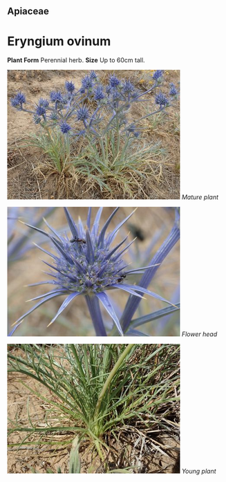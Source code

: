 ## Apiaceae
# Eryngium ovinum

**Plant Form** Perennial herb. **Size** Up to 60cm tall.


![Mature plant](577_PC152492.jpg)
   *Mature plant* 

![Flower head](580_PC152495.jpg)
   *Flower head* 

![Young plant](860_PB170772.jpg)
   *Young plant* 

